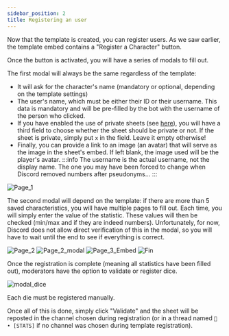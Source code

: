 ```yaml
---
sidebar_position: 2
title: Registering an user
---
```

Now that the template is created, you can register users. As we saw earlier, the template embed contains a "Register a Character" button.

Once the button is activated, you will have a series of modals to fill out.

The first modal will always be the same regardless of the template:
- It will ask for the character's name (mandatory or optional, depending on the template settings)
- The user's name, which must be either their ID or their username. This data is mandatory and will be pre-filled by the bot with the username of the person who clicked.
- If you have enabled the use of private sheets (see [here](/model/register/index.md#next-step)), you will have a third field to choose whether the sheet should be private or not. If the sheet is private, simply put `x` in the field. Leave it empty otherwise!
- Finally, you can provide a link to an image (an avatar) that will serve as the image in the sheet's embed. If left blank, the image used will be the player's avatar.
:::info
The username is the actual username, not the display name. The one you may have been forced to change when Discord removed numbers after pseudonyms...
:::

![Page_1](/assets/register/register_user_P1.png)

The second modal will depend on the template: if there are more than 5 saved characteristics, you will have multiple pages to fill out. Each time, you will simply enter the value of the statistic. These values will then be checked (min/max and if they are indeed numbers). Unfortunately, for now, Discord does not allow direct verification of this in the modal, so you will have to wait until the end to see if everything is correct.

![Page_2](/assets/register/register_user_P2_Embed.png)
![Page_2_modal](/assets/register/register_user_P2_Modal.png)
![Page_3_Embed](/assets/register/register_user_P3_Embed.png)
![Fin](/assets/register/register_user_Fin_embed.png)

Once the registration is complete (meaning all statistics have been filled out), moderators have the option to validate or register dice.

![modal_dice](/assets/register/register_dice_modal.png)

Each die must be registered manually.

Once all of this is done, simply click "Validate" and the sheet will be reposted in the channel chosen during registration (or in a thread named `📝 • [STATS]` if no channel was chosen during template registration).